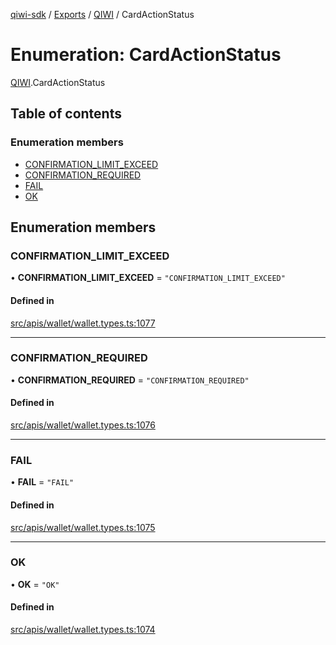 [qiwi-sdk](../README.md) / [Exports](../modules.md) / [QIWI](../modules/QIWI.md) / CardActionStatus

# Enumeration: CardActionStatus

[QIWI](../modules/QIWI.md).CardActionStatus

## Table of contents

### Enumeration members

- [CONFIRMATION\_LIMIT\_EXCEED](QIWI.CardActionStatus.md#confirmation_limit_exceed)
- [CONFIRMATION\_REQUIRED](QIWI.CardActionStatus.md#confirmation_required)
- [FAIL](QIWI.CardActionStatus.md#fail)
- [OK](QIWI.CardActionStatus.md#ok)

## Enumeration members

### CONFIRMATION\_LIMIT\_EXCEED

• **CONFIRMATION\_LIMIT\_EXCEED** = `"CONFIRMATION_LIMIT_EXCEED"`

#### Defined in

[src/apis/wallet/wallet.types.ts:1077](https://github.com/AlexXanderGrib/node-qiwi-sdk/blob/7ca37ed/src/apis/wallet/wallet.types.ts#L1077)

___

### CONFIRMATION\_REQUIRED

• **CONFIRMATION\_REQUIRED** = `"CONFIRMATION_REQUIRED"`

#### Defined in

[src/apis/wallet/wallet.types.ts:1076](https://github.com/AlexXanderGrib/node-qiwi-sdk/blob/7ca37ed/src/apis/wallet/wallet.types.ts#L1076)

___

### FAIL

• **FAIL** = `"FAIL"`

#### Defined in

[src/apis/wallet/wallet.types.ts:1075](https://github.com/AlexXanderGrib/node-qiwi-sdk/blob/7ca37ed/src/apis/wallet/wallet.types.ts#L1075)

___

### OK

• **OK** = `"OK"`

#### Defined in

[src/apis/wallet/wallet.types.ts:1074](https://github.com/AlexXanderGrib/node-qiwi-sdk/blob/7ca37ed/src/apis/wallet/wallet.types.ts#L1074)
